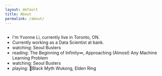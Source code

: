 ```yaml
---
layout: default
title: About
permalink: /about/
---
```

<h2> </h2>
<ul>
	<li>I'm Yvonne Li, currently live in Toronto, ON. </li>
	<li>Currently working as a Data Scientist at bank. </li>
	<li>watching: Seoul Busters</li>
	<li>reading: The Beginning of Infinity∞, Approaching (Almost) Any Machine Learning Problem </li>
	<li>watching: Seoul Busters</li>
	<li>playing: 🙊Black Myth Wukong, Elden Ring</li>
</ul>